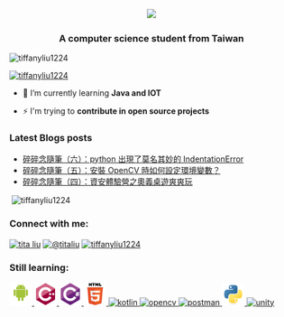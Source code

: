 <p align="center"><img src="https://i.imgur.com/kkI1JSM.gif"></p>
<h3 align="center">A computer science student from Taiwan</h3>

<p align="left"> <img src="https://komarev.com/ghpvc/?username=tiffanyliu1224&label=Profile%20views&color=0e75b6&style=flat" alt="tiffanyliu1224" /> </p>

<p align="left"> <a href="https://github.com/ryo-ma/github-profile-trophy"><img src="https://github-profile-trophy.vercel.app/?username=tiffanyliu1224" alt="tiffanyliu1224" /></a> </p>

- 🌱 I’m currently learning **Java and IOT**

- ⚡ I'm trying to **contribute in open source projects**

### Latest Blogs posts
<!-- BLOG-POST-LIST:START -->
- [碎碎念隨筆（六）：python 出現了莫名其妙的 IndentationError](https://medium.com/@TitaLiu/%E7%A2%8E%E7%A2%8E%E5%BF%B5%E9%9A%A8%E7%AD%86-%E5%85%AD-python-%E5%87%BA%E7%8F%BE%E4%BA%86%E8%8E%AB%E5%90%8D%E5%85%B6%E5%A6%99%E7%9A%84-indentationerror-c7878c7c8c8b?source=rss-1f0703e3e84b------2)
- [碎碎念隨筆（五）：安裝 OpenCV 時如何設定環境變數？](https://medium.com/@TitaLiu/%E7%A2%8E%E7%A2%8E%E5%BF%B5%E9%9A%A8%E7%AD%86-%E4%BA%94-%E5%AE%89%E8%A3%9D-opencv-%E6%99%82%E5%A6%82%E4%BD%95%E8%A8%AD%E5%AE%9A%E7%92%B0%E5%A2%83%E8%AE%8A%E6%95%B8-bfcfb2f92f42?source=rss-1f0703e3e84b------2)
- [碎碎念隨筆（四）：資安體驗營之奧義桌遊爽爽玩](https://medium.com/@TitaLiu/%E7%A2%8E%E7%A2%8E%E5%BF%B5%E9%9A%A8%E7%AD%86-%E5%9B%9B-%E8%B3%87%E5%AE%89%E9%AB%94%E9%A9%97%E7%87%9F%E4%B9%8B%E5%A5%A7%E7%BE%A9%E6%A1%8C%E9%81%8A%E7%88%BD%E7%88%BD%E7%8E%A9-77e399cbc75a?source=rss-1f0703e3e84b------2)
<!-- BLOG-POST-LIST:END -->

<p>&nbsp;<img align="center" src="https://github-readme-stats.vercel.app/api?username=tiffanyliu1224&show_icons=true&locale=en" alt="tiffanyliu1224" /></p>

<h3 align="left">Connect with me:</h3>
<p align="left">
<a href="https://linkedin.com/in/tita liu" target="blank"><img align="center" src="https://raw.githubusercontent.com/rahuldkjain/github-profile-readme-generator/master/src/images/icons/Social/linked-in-alt.svg" alt="tita liu" height="30" width="40" /></a>
<a href="https://medium.com/@titaliu" target="blank"><img align="center" src="https://raw.githubusercontent.com/rahuldkjain/github-profile-readme-generator/master/src/images/icons/Social/medium.svg" alt="@titaliu" height="30" width="40" /></a>
<a href="https://www.leetcode.com/tiffanyliu1224" target="blank"><img align="center" src="https://raw.githubusercontent.com/rahuldkjain/github-profile-readme-generator/master/src/images/icons/Social/leet-code.svg" alt="tiffanyliu1224" height="30" width="40" /></a>
</p>


<h3 align="left">Still learning:</h3>
<p align="left"> <a href="https://developer.android.com" target="_blank" rel="noreferrer"> <img src="https://raw.githubusercontent.com/devicons/devicon/master/icons/android/android-original-wordmark.svg" alt="android" width="40" height="40"/> </a> <a href="https://www.w3schools.com/cpp/" target="_blank" rel="noreferrer"> <img src="https://raw.githubusercontent.com/devicons/devicon/master/icons/cplusplus/cplusplus-original.svg" alt="cplusplus" width="40" height="40"/> </a> <a href="https://www.w3schools.com/cs/" target="_blank" rel="noreferrer"> <img src="https://raw.githubusercontent.com/devicons/devicon/master/icons/csharp/csharp-original.svg" alt="csharp" width="40" height="40"/> </a> <a href="https://www.w3.org/html/" target="_blank" rel="noreferrer"> <img src="https://raw.githubusercontent.com/devicons/devicon/master/icons/html5/html5-original-wordmark.svg" alt="html5" width="40" height="40"/> </a> <a href="https://kotlinlang.org" target="_blank" rel="noreferrer"> <img src="https://www.vectorlogo.zone/logos/kotlinlang/kotlinlang-icon.svg" alt="kotlin" width="40" height="40"/> </a> <a href="https://opencv.org/" target="_blank" rel="noreferrer"> <img src="https://www.vectorlogo.zone/logos/opencv/opencv-icon.svg" alt="opencv" width="40" height="40"/> </a> <a href="https://postman.com" target="_blank" rel="noreferrer"> <img src="https://www.vectorlogo.zone/logos/getpostman/getpostman-icon.svg" alt="postman" width="40" height="40"/> </a> <a href="https://www.python.org" target="_blank" rel="noreferrer"> <img src="https://raw.githubusercontent.com/devicons/devicon/master/icons/python/python-original.svg" alt="python" width="40" height="40"/> </a> <a href="https://unity.com/" target="_blank" rel="noreferrer"> <img src="https://www.vectorlogo.zone/logos/unity3d/unity3d-icon.svg" alt="unity" width="40" height="40"/> </a> </p>
